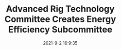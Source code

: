 ---
"title": "Advanced Rig Technology Committee Creates Energy Efficiency Subcommittee"
"date": "2021-9-2 16:9:35"
"feed_name": "IADC"
"feed_website": "https://www.iadc.org/"
"feed_rss": "https://www.iadc.org/feed/"
"link": "https://www.iadc.org/drillbits/committees/new-subcommittee-created-to-focus-on-energy-efficiency/"
"file": "_posts/2021-9-2-16-9-35_IADC_9f156c170d5ce71174f8e7f8d3bdf4736a5134b6.md"
"accident": "0"
"drilling": "0"
---